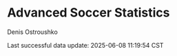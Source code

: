 # Advanced Soccer Statistics
Denis Ostroushko

<!-- gfm -->

Last successful data update: 2025-06-08 11:19:54 CST

